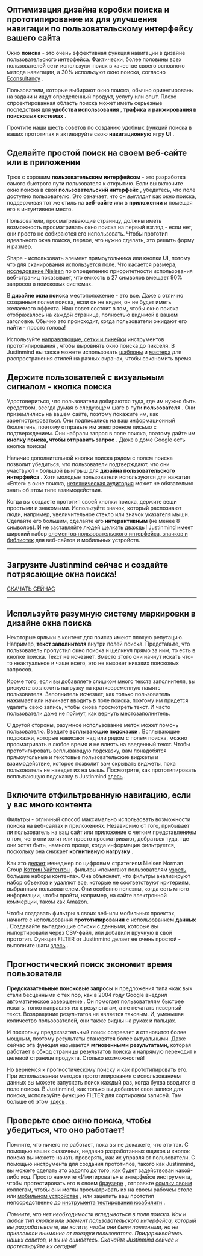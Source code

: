 ## Оптимизация дизайна коробки поиска и прототипирование их для улучшения навигации по пользовательскому интерфейсу вашего сайта

Окно **поиска** - это очень эффективная функция навигации в дизайне пользовательского интерфейса. Фактически, более половины всех пользователей сети используют поиск в качестве своего основного метода навигации, а 30% используют окно поиска, согласно [Econsultancy](https://econsultancy.com/blog/63781-14-ways-to-improve-the-ux-of-on-site-search-results/) .

Пользователи, которые выбирают окно поиска, обычно ориентированы на задачи и ищут определенный продукт, услугу или опыт. Плохо спроектированная область поиска может иметь серьезные последствия для **удобства использования** , **трафика** и **ранжирования в поисковых системах** .

Прочтите наши шесть советов по созданию удобных функций поиска в ваших прототипах и активируйте свою **навигационную** игру **UI** .

## Сделайте простой поиск на своем веб-сайте или в приложении

Трюк с хорошим **пользовательским интерфейсом** - это разработка самого быстрого пути пользователя к открытию. Если вы включите окно поиска в свой **пользовательский интерфейс** , убедитесь, что поле доступно пользователю. Это означает, что он *выглядит* как окно поиска, поддерживая тот же стиль на **веб-сайте** или в **приложении** и помещая его в интуитивное место.

Пользователи, просматривающие страницу, должны иметь возможность просматривать окно поиска на первый взгляд - если нет, они просто не собираются его использовать. Чтобы прототип идеального окна поиска, первое, что нужно сделать, это решить форму и размер.

Shape - использовать элемент прямоугольника или кнопки **UI,** потому что для сканирования используется поле. Что касается размера,  [исследование Nielsen](https://www.nngroup.com/books/prioritizing-web-usability/) по определению приоритетности использования веб-страниц показывает, что емкость в 27 символов вмещает 90% запросов в поисковых системах.

В **дизайне окна поиска** местоположение - это все. Даже с отлично созданным полем поиска, если он не виден, он не будет иметь желаемого эффекта. Наш совет состоит в том, чтобы окно поиска отображалось на каждой странице, полностью видимой в вашем заголовке. Обычно это происходит, когда пользователи ожидают его найти - просто голова!

Используйте [направляющие, сетки и линейки](https://www.justinmind.com/support/design-tools-for-your-prototypes-rulers-guides-grids/) инструментов прототипирования [,](https://www.justinmind.com/support/design-tools-for-your-prototypes-rulers-guides-grids/) чтобы выровнять окно поиска до пикселя. В Justinmind вы также можете использовать [шаблоны](https://www.justinmind.com/support/how-to-reuse-content-in-your-interactive-prototypes-with-templates/) и [мастера](https://www.justinmind.com/support/how-to-apply-global-changes-to-your-interactive-prototypes-with-masters/) для распространения стилей на разных экранах, чтобы сэкономить время.

## Держите пользователей с визуальным сигналом - кнопка поиска

Удостовериться, что пользователи добираются туда, где им нужно быть средством, всегда думая о следующем шаге в пути **пользователя** . Они приземлились на вашем сайте, поэтому покажите им, как зарегистрироваться. Они подписались на ваш информационный бюллетень, поэтому отправьте им электронное письмо с подтверждением. Они набрали запрос в поле поиска, поэтому дайте им **кнопку поиска, чтобы отправить запрос** . Даже в доме Google есть кнопка поиска!

Наличие дополнительной кнопки поиска рядом с полем поиска позволит убедиться, что пользователи подтверждают, что они участвуют - большой выигрыш для **дизайна пользовательского интерфейса** . Хотя молодые пользователи используются для нажатия «Enter» в окне поиска, [нетехническая аудитория](https://www.justinmind.com/blog/designing-ux-for-seniors-usabilitygeek-guestpost/) может не обязательно знать об этом типе взаимодействия.

Когда вы создаете прототип своей кнопки поиска, держите вещи простыми и знакомыми. Используйте значок, который распознают люди, например, увеличительное стекло или значок указателя мыши. Сделайте его большим, сделайте его **интерактивным** (не менее 8 символов). И не заставляйте людей щелкать дважды! Justinmind имеет широкий набор [элементов пользовательского интерфейса, значков и библиотек](https://www.justinmind.com/widgets) для веб-сайтов и мобильных устройств.

------

## Загрузите Justinmind сейчас и создайте потрясающие окна поиска!

[СКАЧАТЬ СЕЙЧАС](https://www.justinmind.com/usernote/signUp.action?home)

------

## Используйте разумную систему маркировки в дизайне окна поиска

Некоторые ярлыки в контент для поиска имеют плохую репутацию. Например, **текст заполнителя** внутри полей поиска. Представьте, что пользователь пропустил окно поиска и щелкнул прямо за ним, то есть в кнопке поиска. Текст не исчезнет. Вместо этого они начнут искать что-то неактуальное и чаще всего, это не вызовет никаких поисковых запросов.

Кроме того, если вы добавляете слишком много текста заполнителя, вы рискуете возложить нагрузку на кратковременную память пользователя. Заполнитель исчезает, как только пользователь нажимает или начинает вводить в поле поиска, поэтому им придется удалить свою запись, чтобы снова просмотреть текст. И часто пользователи даже не поймут, как вернуть местозаполнитель.

С другой стороны, разумное использование меток может помочь пользователю. Введите **всплывающие подсказки** . Всплывающие подсказки, которые нависают над или рядом с полем поиска, можно просматривать в любое время и не влиять на введенный текст. Чтобы прототипировать всплывающую подсказку, вам понадобятся прямоугольные и текстовые пользовательские виджеты и взаимодействие, которое позволит вам скрывать виджеты, пока пользователь не наведет их на мышь. Посмотрите, как прототипировать всплывающую подсказку в Justinmind [здесь](https://www.justinmind.com/support/how-to-set-up-tooltips-in-your-interactive-wireframes/) .

## Включите отфильтрованную навигацию, если у вас много контента

Фильтры - отличный способ максимально использовать возможности поиска на веб-сайтах и приложениях. Независимо от того, прибывает ли пользователь на ваш сайт или приложение с четким представлением о том, чего они хотят или просто просматривают, добраться туда, где они хотят быть, намного проще, когда информация фильтруется, поскольку она снижает **когнитивную нагрузку** .

Как это [делает](https://www.nngroup.com/articles/filters-vs-facets/) менеджер по цифровым стратегиям Nielsen Norman Group [Кэтрин Уайтентон](https://www.nngroup.com/articles/filters-vs-facets/) , фильтры «помогают пользователям [узреть](https://www.nngroup.com/articles/filters-vs-facets/) большие наборы контента». Она объясняет, что фильтры анализируют набор объектов и удаляют все, которые не соответствуют критериям, выбранным пользователем. Они особенно полезны, когда есть много информации, чтобы пройти, например, на сайте электронной коммерции, таком как Amazon.

Чтобы создавать фильтры в своих веб-или мобильных проектах, начните с использования **прототипирования** с использованием **данных** . Создавайте выпадающие списки с данными, которые вы импортировали через CSV-файл, или добавили вручную в свой прототип. Функция FILTER от Justinmind делает ее очень простой - выполните шаги [здесь](https://www.justinmind.com/support/how-to-filter-data-list-columns-in-your-web-prototypes/) .

## Прогностический поиск экономит время пользователя

**Предсказательные поисковые запросы** и предложения типа «как вы» стали бесценными с тех пор, как в 2004 году Google внедрил [автоматическое завершение](https://www.theatlantic.com/technology/archive/2013/08/how-googles-autocomplete-was-created-invented-born/278991/) . Он помогает пользователям быстрее искать, тонко направляя их к результатам, а не печатать неверный текст. Возвращение результатов не является таковым. И, уменьшая количество пользователей, они также видны на руках и пальцах.

И поскольку предсказательный поиск созревает и становится более мощным, поэтому результаты становятся более актуальными. Даже сейчас эта функция называется **мгновенными результатами,** которая работает в обход страницы результатов поиска и напрямую переходит к целевой странице продукта. Столько возможностей!

Но вернемся к прогностическому поиску и как прототипировать его. При использовании методов прототипирования с использованием данных вы можете запускать поиск каждый раз, когда буква вводится в поле поиска. В Justinmind, как только вы добавили свои записи для поиска, используйте функцию FILTER для сортировки записей. Там больше об этом [здесь](https://www.justinmind.com/support/how-to-simulate-a-real-time-predictive-search-in-your-interactive-prototypes/) .

## Проверьте свое окно поиска, чтобы убедиться, что оно работает!

Помните, что ничего не работает, пока вы не докажете, что это так. С помощью ваших сказочных, недавно разработанных ящиков и кнопок поиска вы можете начать проверять, как их управляют пользователи. С помощью инструмента для создания прототипов, такого как Justinmind, вы можете сделать это задолго до того, как будет задействован какой-либо код. Просто нажмите «Имитировать» в интерфейсе инструмента, чтобы протестировать его в своем [браузере](https://www.justinmind.com/support/view-test-your-interactive-prototypes-in-any-browser/) , отправьте [ссылку своим](https://www.justinmind.com/support/create-a-public-link-for-your-shared-prototypes/) коллегам, чтобы они могли просматривать их на своем рабочем столе или [мобильном устройстве](https://www.justinmind.com/support/how-to-test-your-prototypes-on-real-devices-with-justinmind-app/) , или зацепить ваш прототип непосредственно до [инструмента тестирования юзабилити](https://www.justinmind.com/support/integrate-your-prototypes-with-usability-testing-tools/) .

*Помните, что нет необходимости вглядываться в поля поиска. Как и любой тип кнопки или элемент пользовательского интерфейса, который вы разрабатываете, вы хотите, чтобы они были полезными, но не привлекали внимание от поездки пользователя. Придерживайтесь наших советов, и вы не ошибетесь. Скачайте Justinmind сейчас и протестируйте их сегодня!*